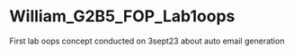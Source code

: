 # William_G2B5_FOP_Lab1oops
First lab oops concept conducted on 3sept23 about auto email generation
